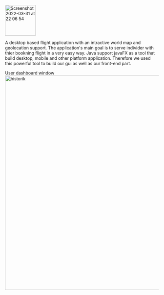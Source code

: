 
<img width="100" alt="Screenshot 2022-03-31 at 22 06 54" src="https://user-images.githubusercontent.com/51061202/161141094-c33fadd2-2135-41b8-b047-fdcdc209d465.png">

A desktop based flight application with an intractive world map and geolocation support.
The application's main goal is to serve individer with thier bookning flight in a very easy way.
Java support javaFX as a tool that build desktop, mobile and other platform application. Therefore we used this powerful tool to build our gui as well as our front-end part.




User dashboard window
<img width="700" alt="historik" src="https://user-images.githubusercontent.com/51061202/161708407-1d4a5a07-e801-4e33-8e84-9ccc5e0acaaf.png">
